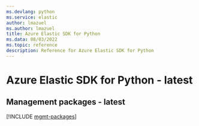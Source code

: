 ```yaml
---
ms.devlang: python
ms.service: elastic
author: lmazuel
ms.author: lmazuel
title: Azure Elastic SDK for Python
ms.data: 08/03/2022
ms.topic: reference
description: Reference for Azure Elastic SDK for Python
---
```

# Azure Elastic SDK for Python - latest

## Management packages - latest
[!INCLUDE [mgmt-packages](elastic-mgmt-index.md)]